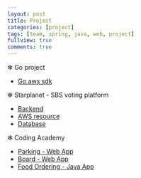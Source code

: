 ```yaml
---
layout: post
title: Project
categories: [project]
tags: [team, spring, java, web, project]
fullview: true
comments: true
---
```


✻ Go project
- [Go aws sdk](doc_goproject)

✻ Starplanet - SBS voting platform
- [Backend](doc_rm_spring)
- [AWS resource](doc_rm_aws)
- [Database](doc_rm_database)

✻ Coding Academy
- [Parking - Web App](parking)
- [Board - Web App](developmental)
- [Food Ordering - Java App](food)
